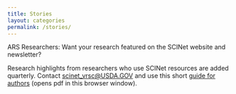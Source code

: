 ```yaml
---
title: Stories
layout: categories
permalink: /stories/
---
```


ARS Researchers: Want your research featured on the SCINet website and newsletter? 

Research highlights from researchers who use SCINet resources are added quarterly. Contact [scinet_vrsc@USDA.GOV](mailto:scinet_vrsc@USDA.GOV?subject=research%20highlight) and use this short [guide for authors](/scinet-site/assets/pdf/research-highlights/Guide-for-SCINet-Research-Highlight-Authors.pdf) (opens pdf in this browser window).
